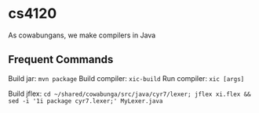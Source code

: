 # cs4120

As cowabungans, we make compilers in Java

## Frequent Commands

Build jar: `mvn package`
Build compiler: `xic-build`
Run compiler: `xic [args]`

Build jflex: `cd ~/shared/cowabunga/src/java/cyr7/lexer; jflex xi.flex && sed -i '1i package cyr7.lexer;' MyLexer.java`
